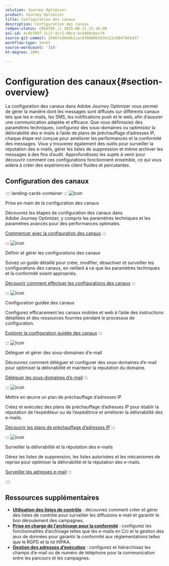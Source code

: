 ```yaml
---
solution: Journey Optimizer
product: Journey Optimizer
title: Configuration des canaux
description: Configuration des canaux
redpen-status: CREATED_||_2025-08-11_21-10-00
exl-id: 4cd5f097-1c17-4cc5-90c4-bc540dc6acf4
source-git-commit: 2b907a3be8b11ac6308d0b563e122c88478d1d37
workflow-type: tm+mt
source-wordcount: '318'
ht-degree: 100%

---
```


# Configuration des canaux{#section-overview}

La configuration des canaux dans Adobe Journey Optimizer vous permet de gérer la manière dont les messages sont diffusés sur différents canaux tels que les e-mails, les SMS, les notifications push et le web, afin d’assurer une communication adaptée et efficace. Que vous définissiez des paramètres techniques, configuriez des sous-domaines ou optimisiez la délivrabilité des e-mails à l’aide de plans de préchauffage d’adresses IP, chaque étape est conçue pour améliorer les performances et la conformité des messages. Vous y trouverez également des outils pour surveiller la réputation des e-mails, gérer les listes de suppression et même archiver les messages à des fins d’audit. Approfondissez les sujets à venir pour découvrir comment ces configurations fonctionnent ensemble, ce qui vous aidera à créer des expériences client fluides et percutantes.

## Configuration des canaux

:::: landing-cards-container
:::
![icon](https://cdn.experienceleague.adobe.com/icons/circle-play.svg?lang=fr)

Prise en main de la configuration des canaux

Découvrez les étapes de configuration des canaux dans Adobe Journey Optimizer, y compris les paramètres techniques et les paramètres avancés pour des performances optimales.

[Commencer avec la configuration des canaux](../using/configuration/get-started-configuration.md)
:::

:::
![icon](https://cdn.experienceleague.adobe.com/icons/list-check.svg?lang=fr)

Définir et gérer les configurations des canaux

Suivez un guide détaillé pour créer, modifier, désactiver et surveiller les configurations des canaux, en veillant à ce que les paramètres techniques et la conformité soient appropriés.

[Découvrir comment effectuer les configurations des canaux](../using/configuration/channel-surfaces.md)
:::

:::
![icon](https://cdn.experienceleague.adobe.com/icons/gear.svg?lang=fr)

Configuration guidée des canaux

Configurez efficacement les canaux mobiles et web à l’aide des instructions détaillées et des ressources fournies pendant le processus de configuration.

[Explorer la configuration guidée des canaux](guided-setup-landing-page.md)
:::

:::
![icon](https://cdn.experienceleague.adobe.com/icons/screwdriver-wrench.svg?lang=fr)

Déléguer et gérer des sous-domaines d’e-mail

Découvrez comment déléguer et configurer des sous-domaines d’e-mail pour optimiser la délivrabilité et maintenir la réputation du domaine.

[Déléguer les sous-domaines d’e-mail](delegate-subdomains-landing-page.md)
:::

:::
![icon](https://cdn.experienceleague.adobe.com/icons/chart-line.svg?lang=fr)

Mettre en œuvre un plan de préchauffage d’adresses IP

Créez et exécutez des plans de préchauffage d’adresses IP pour établir la réputation de l’expéditeur ou de l’expéditrice et améliorer la délivrabilité des e-mails.

[Découvrir les plans de préchauffage d’adresses IP](implement-ip-warmup-plan-landing-page.md)
:::

:::
![icon](https://cdn.experienceleague.adobe.com/icons/shield-halved.svg?lang=fr)

Surveiller la délivrabilité et la réputation des e-mails

Gérez les listes de suppression, les listes autorisées et les mécanismes de reprise pour optimiser la délivrabilité et la réputation des e-mails.

[Surveiller les adresses e-mail](monitor-reputation-landing-page.md)
:::

::::


## Ressources supplémentaires

- **[Utilisation des listes de contrôle](../using/configuration/seed-lists.md)** : découvrez comment créer et gérer des listes de contrôle pour surveiller les diffusions e-mail et garantir le bon déroulement des campagnes.
- **[Prise en charge de l’archivage pour la conformité](../using/configuration/archiving-support.md)** : configurez les fonctionnalités d’archivage telles que les e-mails en Cci et la gestion des jeux de données pour garantir la conformité aux réglementations telles que le RGPD et la loi HIPAA.
- **[Gestion des adresses d’exécution](../using/configuration/primary-email-addresses.md)** : configurez et hiérarchisez les champs d’e-mail ou de numéro de téléphone pour la communication entre les parcours et les campagnes.
